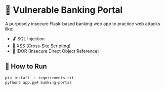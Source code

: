# 🏦 Vulnerable Banking Portal

A purposely insecure Flask-based banking web app to practice web attacks like:

- 🔓 SQL Injection
- 🛑 XSS (Cross-Site Scripting)
- 🚨 IDOR (Insecure Direct Object Reference)

## 🚀 How to Run

```bash
pip install -r requirements.txt
python3 app.py# banking-portal
